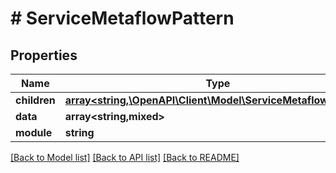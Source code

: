 # # ServiceMetaflowPattern

## Properties

Name | Type | Description | Notes
------------ | ------------- | ------------- | -------------
**children** | [**array<string,\OpenAPI\Client\Model\ServiceMetaflowPattern>**](ServiceMetaflowPattern.md) |  | [optional]
**data** | **array<string,mixed>** |  | [optional]
**module** | **string** |  |

[[Back to Model list]](../../README.md#models) [[Back to API list]](../../README.md#endpoints) [[Back to README]](../../README.md)
